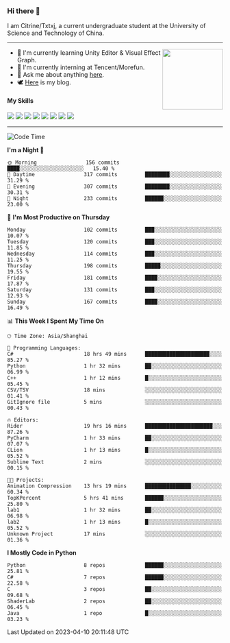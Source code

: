 ### Hi there 👋

I am Citrine/Txtxj, a current undergraduate student at the University of Science and Technology of China.

---

<img align="right" height="141" src="https://github-readme-stats.vercel.app/api?username=txtxj&theme=tokyonight&show_icons=true&count_private=true">

- 🌱 I'm currently learning Unity Editor & Visual Effect Graph.
- 🐶 I'm currently interning at Tencent/Morefun.
- 💬 Ask me about anything [here](https://github.com/txtxj/txtxj/issues).
- 🕊️ [Here](https://txtxj.top) is my blog.

#### My Skills

![](https://img.shields.io/badge/C%23-239120?logo=csharp&logoColor=fff)
![](https://img.shields.io/badge/Unity-000000?logo=unity&logoColor=fff)
![](https://img.shields.io/badge/Python-3e74a2?logo=python&logoColor=fff)
![](https://img.shields.io/badge/C++-65318e?logo=cplusplus&logoColor=fff)
![](https://img.shields.io/badge/C-5654a2?logo=c&logoColor=fff)
![](https://img.shields.io/badge/Blender-f5792a?logo=blender&logoColor=fff)
![](https://img.shields.io/badge/OpenJDK-ffffff?logo=openjdk&logoColor=000)
![](https://img.shields.io/badge/SQL-cc2927?logo=microsoftsqlserver&logoColor=fff)

---

<!--START_SECTION:waka-->
![Code Time](http://img.shields.io/badge/Code%20Time-770%20hrs%2055%20mins-blue)

**I'm a Night 🦉** 

```text
🌞 Morning                156 commits         ████░░░░░░░░░░░░░░░░░░░░░   15.40 % 
🌆 Daytime                317 commits         ████████░░░░░░░░░░░░░░░░░   31.29 % 
🌃 Evening                307 commits         ████████░░░░░░░░░░░░░░░░░   30.31 % 
🌙 Night                  233 commits         ██████░░░░░░░░░░░░░░░░░░░   23.00 % 
```
📅 **I'm Most Productive on Thursday** 

```text
Monday                   102 commits         ███░░░░░░░░░░░░░░░░░░░░░░   10.07 % 
Tuesday                  120 commits         ███░░░░░░░░░░░░░░░░░░░░░░   11.85 % 
Wednesday                114 commits         ███░░░░░░░░░░░░░░░░░░░░░░   11.25 % 
Thursday                 198 commits         █████░░░░░░░░░░░░░░░░░░░░   19.55 % 
Friday                   181 commits         ████░░░░░░░░░░░░░░░░░░░░░   17.87 % 
Saturday                 131 commits         ███░░░░░░░░░░░░░░░░░░░░░░   12.93 % 
Sunday                   167 commits         ████░░░░░░░░░░░░░░░░░░░░░   16.49 % 
```


📊 **This Week I Spent My Time On** 

```text
🕑︎ Time Zone: Asia/Shanghai

💬 Programming Languages: 
C#                       18 hrs 49 mins      █████████████████████░░░░   85.27 % 
Python                   1 hr 32 mins        ██░░░░░░░░░░░░░░░░░░░░░░░   06.99 % 
C++                      1 hr 12 mins        █░░░░░░░░░░░░░░░░░░░░░░░░   05.45 % 
CSV/TSV                  18 mins             ░░░░░░░░░░░░░░░░░░░░░░░░░   01.41 % 
GitIgnore file           5 mins              ░░░░░░░░░░░░░░░░░░░░░░░░░   00.43 % 

🔥 Editors: 
Rider                    19 hrs 16 mins      ██████████████████████░░░   87.26 % 
PyCharm                  1 hr 33 mins        ██░░░░░░░░░░░░░░░░░░░░░░░   07.07 % 
CLion                    1 hr 13 mins        █░░░░░░░░░░░░░░░░░░░░░░░░   05.52 % 
Sublime Text             2 mins              ░░░░░░░░░░░░░░░░░░░░░░░░░   00.15 % 

🐱‍💻 Projects: 
Animation Compression    13 hrs 19 mins      ███████████████░░░░░░░░░░   60.34 % 
TopKPercent              5 hrs 41 mins       ██████░░░░░░░░░░░░░░░░░░░   25.80 % 
lab1                     1 hr 32 mins        ██░░░░░░░░░░░░░░░░░░░░░░░   06.98 % 
lab2                     1 hr 13 mins        █░░░░░░░░░░░░░░░░░░░░░░░░   05.52 % 
Unknown Project          17 mins             ░░░░░░░░░░░░░░░░░░░░░░░░░   01.36 % 
```

**I Mostly Code in Python** 

```text
Python                   8 repos             ██████░░░░░░░░░░░░░░░░░░░   25.81 % 
C#                       7 repos             ██████░░░░░░░░░░░░░░░░░░░   22.58 % 
C                        3 repos             ██░░░░░░░░░░░░░░░░░░░░░░░   09.68 % 
ShaderLab                2 repos             ██░░░░░░░░░░░░░░░░░░░░░░░   06.45 % 
Java                     1 repo              █░░░░░░░░░░░░░░░░░░░░░░░░   03.23 % 
```




 Last Updated on 2023-04-10 20:11:48 UTC
<!--END_SECTION:waka-->

